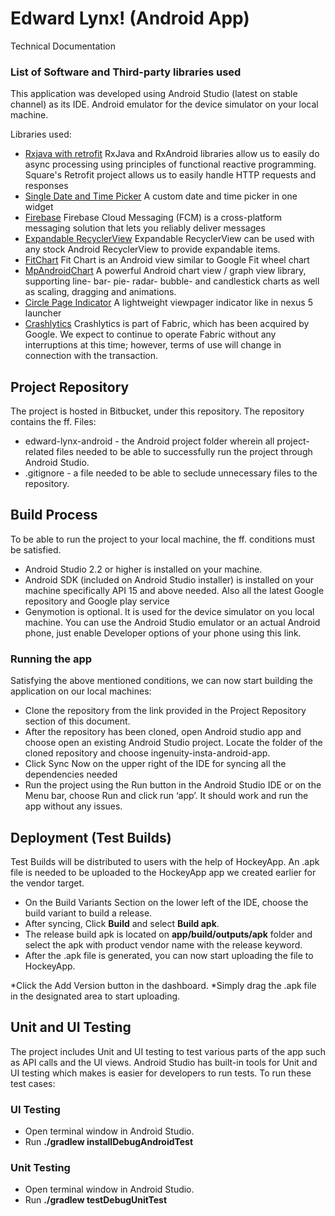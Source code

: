 # Edward Lynx! (Android App) #
Technical Documentation 

### List of Software and Third-party libraries used ###
This application was developed using Android Studio (latest on stable channel) as its IDE. Android emulator for the device simulator on your local machine. 

Libraries used:

* [Rxjava with retrofit](http://randomdotnext.com/retrofit-rxjava/)
RxJava and RxAndroid libraries allow us to easily do async processing using principles of functional reactive programming. Square's Retrofit project allows us to easily handle HTTP requests and responses
* [Single Date and Time Picker](https://github.com/florent37/SingleDateAndTimePicker)
A custom date and time picker in one widget
* [Firebase](https://firebase.google.com/docs/cloud-messaging/android/client)
Firebase Cloud Messaging (FCM) is a cross-platform messaging solution that lets you reliably deliver messages
* [Expandable RecyclerView](https://bignerdranch.github.io/expandable-recycler-view/)
Expandable RecyclerView can be used with any stock Android RecyclerView to provide expandable items.
* [FitChart](https://github.com/txusballesteros/fit-chart)
Fit Chart is an Android view similar to Google Fit wheel chart
* [MpAndroidChart](https://github.com/PhilJay/MPAndroidChart)
A powerful Android chart view / graph view library, supporting line- bar- pie- radar- bubble- and candlestick charts as well as scaling, dragging and animations.
* [Circle Page Indicator](https://github.com/ongakuer/CircleIndicator)
A lightweight viewpager indicator like in nexus 5 launcher
* [Crashlytics](https://try.crashlytics.com/)
Crashlytics is part of Fabric, which has been acquired by Google. We expect to continue to operate Fabric without any interruptions at this time; however, terms of use will change in connection with the transaction.


## Project Repository ##
The project is hosted in Bitbucket, under this repository. The repository contains the ff. Files:

* edward-lynx-android - the Android project folder wherein all project-related files needed to be able to successfully run the project through Android Studio.
* .gitignore - a file needed to be able to seclude unnecessary files to the repository.

## Build Process ##
To be able to run the project to your local machine, the ff. conditions must be satisfied.

* Android Studio 2.2 or higher is installed on your machine.
* Android SDK (included on Android Studio installer) is installed on your machine specifically API 15 and above needed. Also all the latest Google repository and Google play service
* Genymotion is optional. It is used for the device simulator on you local machine. You can use the Android Studio emulator or an actual Android phone, just enable Developer options of your phone using this link.

### Running the app ###
Satisfying the above mentioned conditions, we can now start building the application on our local machines:

* Clone the repository from the link provided in the Project Repository section of this document.
* After the repository has been cloned, open Android studio app and choose open an existing Android Studio project. Locate the folder of the cloned repository and choose ingenuity-insta-android-app.
* Click Sync Now on the upper right of the IDE for syncing all the dependencies needed
* Run the project using the Run button in the Android Studio IDE or on the Menu bar, choose Run and click run ‘app’. It should work and run the app without any issues.

## Deployment (Test Builds) ##
Test Builds will be distributed to users with the help of HockeyApp. An .apk file is needed to be uploaded to the HockeyApp app we created earlier for the vendor target. 

* On the Build Variants Section on the lower left of the IDE, choose the build variant to build a release. 
* After syncing, Click **Build** and select **Build apk**.
* The release build apk is located on **app/build/outputs/apk** folder and select the apk with product vendor name with the release keyword.
* After the .apk file is generated, you can now start uploading the file to HockeyApp.

*Click the Add Version button in the dashboard.
*Simply drag the .apk file in the designated area to start uploading.

## Unit and UI Testing ##
The project includes Unit and UI testing to test various parts of the app such as API calls and the UI views. Android Studio has built-in tools for Unit and UI testing which makes is easier for developers to run tests. To run these test cases:

### UI Testing ###
* Open terminal window in Android Studio.
* Run **./gradlew installDebugAndroidTest**
### Unit Testing ###
* Open terminal window in Android Studio.
* Run **./gradlew testDebugUnitTest**